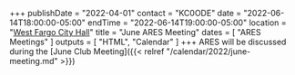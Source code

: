 +++
publishDate = "2022-04-01"
contact = "KC0ODE"
date = "2022-06-14T18:00:00-05:00"
endTime = "2022-06-14T19:00:00-05:00"
location = "[West Fargo City Hall](/places/west-fargo-city-hall/)"
title = "June ARES Meeting"
dates = [ "ARES Meetings" ]
outputs = [ "HTML", "Calendar" ]
+++
ARES will be discussed during the 
[June Club Meeting]({{< relref "/calendar/2022/june-meeting.md" >}})

